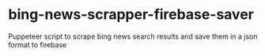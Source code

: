 # bing-news-scrapper-firebase-saver
Puppeteer script to scrape bing news search results and save them in a json format to firebase
